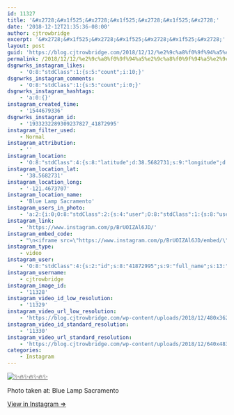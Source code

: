 ```yaml
---
id: 11327
title: '&#x2728;&#x1f525;&#x2728;&#x1f525;&#x2728;&#x1f525;&#x2728;'
date: '2018-12-12T21:35:36-08:00'
author: cjtrowbridge
excerpt: '&#x2728;&#x1f525;&#x2728;&#x1f525;&#x2728;&#x1f525;&#x2728;'
layout: post
guid: 'https://blog.cjtrowbridge.com/2018/12/12/%e2%9c%a8%f0%9f%94%a5%e2%9c%a8%f0%9f%94%a5%e2%9c%a8%f0%9f%94%a5%e2%9c%a8/'
permalink: /2018/12/12/%e2%9c%a8%f0%9f%94%a5%e2%9c%a8%f0%9f%94%a5%e2%9c%a8%f0%9f%94%a5%e2%9c%a8/
dsgnwrks_instagram_likes:
    - 'O:8:"stdClass":1:{s:5:"count";i:10;}'
dsgnwrks_instagram_comments:
    - 'O:8:"stdClass":1:{s:5:"count";i:0;}'
dsgnwrks_instagram_hashtags:
    - 'a:0:{}'
instagram_created_time:
    - '1544679336'
dsgnwrks_instagram_id:
    - '1933232289309237827_41872995'
instagram_filter_used:
    - Normal
instagram_attribution:
    - ''
instagram_location:
    - 'O:8:"stdClass":4:{s:8:"latitude";d:38.5682731;s:9:"longitude";d:-121.4673707;s:4:"name";s:20:"Blue Lamp Sacramento";s:2:"id";i:581801;}'
instagram_location_lat:
    - '38.5682731'
instagram_location_long:
    - '-121.4673707'
instagram_location_name:
    - 'Blue Lamp Sacramento'
instagram_users_in_photo:
    - 'a:2:{i:0;O:8:"stdClass":2:{s:4:"user";O:8:"stdClass":1:{s:8:"username";s:8:"kvoyager";}s:8:"position";O:8:"stdClass":2:{s:1:"x";d:0;s:1:"y";d:0;}}i:1;O:8:"stdClass":2:{s:4:"user";O:8:"stdClass":1:{s:8:"username";s:9:"maxxdwyer";}s:8:"position";O:8:"stdClass":2:{s:1:"x";d:0;s:1:"y";d:0;}}}'
instagram_link:
    - 'https://www.instagram.com/p/BrUOIZAl6JD/'
instagram_embed_code:
    - "\n<iframe src=\"https://www.instagram.com/p/BrUOIZAl6JD/embed/\" width=\"612\" height=\"710\" frameborder=\"0\" scrolling=\"no\" allowtransparency=\"true\" class=\"insta-image-embed\"></iframe>\n"
instagram_type:
    - video
instagram_user:
    - 'O:8:"stdClass":4:{s:2:"id";s:8:"41872995";s:9:"full_name";s:13:"CJ Trowbridge";s:15:"profile_picture";s:174:"https://scontent.cdninstagram.com/vp/b8a5a5caf666e95e6d6d0561065ba8f0/5CA6071C/t51.2885-19/s150x150/13724650_1188772791164794_142557231_a.jpg?_nc_ht=scontent.cdninstagram.com";s:8:"username";s:12:"cjtrowbridge";}'
instagram_username:
    - cjtrowbridge
instagram_image_id:
    - '11328'
instagram_video_id_low_resolution:
    - '11329'
instagram_video_url_low_resolution:
    - 'https://blog.cjtrowbridge.com/wp-content/uploads/2018/12/480x362-video-1544679336.mp4'
instagram_video_id_standard_resolution:
    - '11330'
instagram_video_url_standard_resolution:
    - 'https://blog.cjtrowbridge.com/wp-content/uploads/2018/12/640x483-video-1544679336.mp4'
categories:
    - Instagram
---
```


[![✨🔥✨🔥✨🔥✨](https://blog.cjtrowbridge.com/wp-content/uploads/2018/12/e29ca8f09f94a5e29ca8f09f94a5e29ca8f09f94a5e29ca8-1-1.jpg)](https://www.instagram.com/p/BrUOIZAl6JD/)

Photo taken at: Blue Lamp Sacramento

[View in Instagram ⇒](https://www.instagram.com/p/BrUOIZAl6JD/)